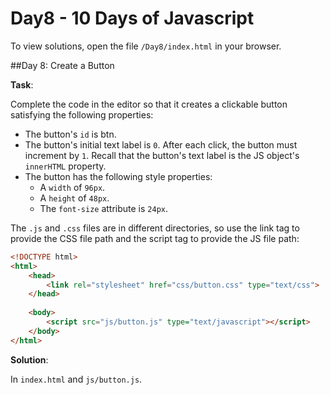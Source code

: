 # Day8 - 10 Days of Javascript

To view solutions, open the file `/Day8/index.html` in your browser.

##Day 8: Create a Button

**Task**:

Complete the code in the editor so that it creates a clickable button satisfying the following properties:

* The button's `id` is btn.
* The button's initial text label is `0`. After each click, the button must increment by `1`. Recall that the button's 
  text label is the JS object's `innerHTML` property.
* The button has the following style properties:
    * A `width` of `96px`.
    * A `height` of `48px`.
    * The `font-size` attribute is `24px`.

The `.js` and `.css` files are in different directories, so use the link tag to provide the CSS file path and the script
tag to provide the JS file path:

```html
<!DOCTYPE html>
<html>
    <head>
        <link rel="stylesheet" href="css/button.css" type="text/css">
    </head>
    
    <body>
    	<script src="js/button.js" type="text/javascript"></script>
    </body>
</html>
```

**Solution**:

In `index.html` and `js/button.js`.
